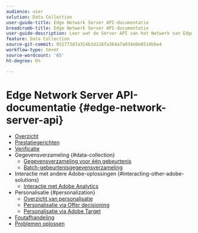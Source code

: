 ```yaml
---
audience: user
solution: Data Collection
user-guide-title: Edge Network Server API-documentatie
breadcrumb-title: Edge Network Server API-documentatie
user-guide-description: Leer wat de Server API van het Netwerk van Edge is en hoe u het kunt gebruiken.
feature: Data Collection
source-git-commit: 951773d7a314b3d128fa364a7a034e0e8514bbe4
workflow-type: tm+mt
source-wordcount: '65'
ht-degree: 6%

---
```



# Edge Network Server API-documentatie {#edge-network-server-api}


* [Overzicht](overview.md)
* [Prestatiegerichten](guardrails.md)
* [Verificatie](authentication.md)
* Gegevensverzameling {#data-collection}
   * [Gegevensverzameling voor één gebeurtenis](interactive-data-collection.md)
   * [Batch-gebeurtenisgegevensverzameling](non-interactive-data-collection.md)
* Interactie met andere Adobe-oplossingen {#interacting-other-adobe-solutions}
   * [Interactie met Adobe Analytics](interacting-adobe-analytics.md)
* Personalisatie {#personalization}
   * [Overzicht van personalisatie](personalization-overview.md)
   * [Personalisatie via Offer decisioning](personalization-offer-decisioning.md)
   * [Personalisatie via Adobe Target](personalization-target.md)
* [Foutafhandeling](error-handling.md)
* [Problemen oplossen](troubleshooting.md)